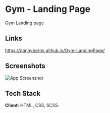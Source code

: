 # Gym - Landing Page

Gym Landing page


## Links
https://dannyberns.github.io/Gym-LandingPage/


## Screenshots
![App Screenshot](https://i.ibb.co/M1Mq8gx/gym-landing-page.png)



## Tech Stack

**Client:** HTML, CSS, SCSS.

